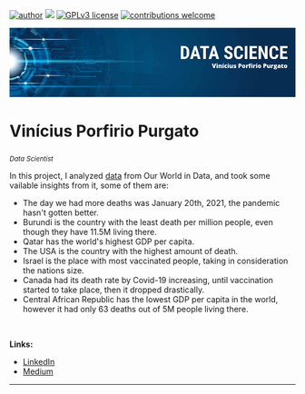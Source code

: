 [![author](https://img.shields.io/badge/author-vinny380-red.svg)](https://www.linkedin.com/in/vin%C3%ADcius-porfirio-purgato-7891401b3/) [![](https://img.shields.io/badge/python-3.9+-blue.svg)](https://www.python.org/downloads/release/python-365/) [![GPLv3 license](https://img.shields.io/badge/License-GPLv3-blue.svg)](http://perso.crans.org/besson/LICENSE.html) [![contributions welcome](https://img.shields.io/badge/contributions-welcome-brightgreen.svg?style=flat)](https://github.com/vinny380)

<p align="center">
  <img src="banner.png" >
</p>

# Vinícius Porfirio Purgato
<sub>*Data Scientist*</sub>

In this project, I analyzed [data](https://github.com/owid/covid-19-data/tree/master/public/data) from Our World in Data, and took some vailable insights from it, some of them are:
* The day we had more deaths was January 20th, 2021, the pandemic hasn't gotten better.
* Burundi is the country with the least death per million people, even though they have 11.5M living there.
* Qatar has the world's highest GDP per capita.
* The USA is the country with the highest amount of death.
* Israel is the place with most vaccinated people, taking in consideration the nations size.
* Canada had its death rate by Covid-19 increasing, until vaccination started to take place, then it dropped drastically.
* Central African Republic has the lowest GDP per capita in the world, however it had only 63 deaths out of 5M people living there.
<br>


**Links:**
* [LinkedIn](https://www.linkedin.com/in/vin%C3%ADcius-porfirio-purgato-7891401b3/)
* [Medium](https://vinny-purgato.medium.com/)
---

